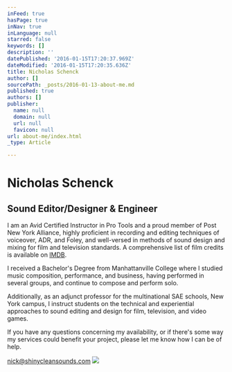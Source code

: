 ```yaml
---
inFeed: true
hasPage: true
inNav: true
inLanguage: null
starred: false
keywords: []
description: ''
datePublished: '2016-01-15T17:20:37.969Z'
dateModified: '2016-01-15T17:20:35.636Z'
title: Nicholas Schenck
author: []
sourcePath: _posts/2016-01-13-about-me.md
published: true
authors: []
publisher:
  name: null
  domain: null
  url: null
  favicon: null
url: about-me/index.html
_type: Article

---
```

# Nicholas Schenck

## Sound Editor/Designer & Engineer

I am an Avid
Certified Instructor in Pro Tools and a proud member of Post New York Alliance,
highly proficient in recording and editing techniques of voiceover, ADR, and
Foley, and well-versed in methods of sound design and mixing for film and
television standards. A comprehensive list of film credits is available on [IMDB][0].

I received
a Bachelor's Degree from Manhattanville College where I studied music
composition, performance, and business, having performed in several groups, and
continue to compose and perform solo.

Additionally,
as an adjunct professor for the multinational SAE schools, New York campus, I
instruct students on the technical and experiential approaches to sound editing
and design for film, television, and video games.

If you have
any questions concerning my availability, or if there's some way my services
could benefit your project, please let me know how I can be of help.

[nick@shinycleansounds.com][1]
![](https://s3-us-west-2.amazonaws.com/the-grid-img/p/44c7b2980156d2baf0024cef7991ef0e2e818f5c.png)

[0]: http://www.imdb.com/name/nm1993521/
[1]: mailto:nick@shinycleansounds.com